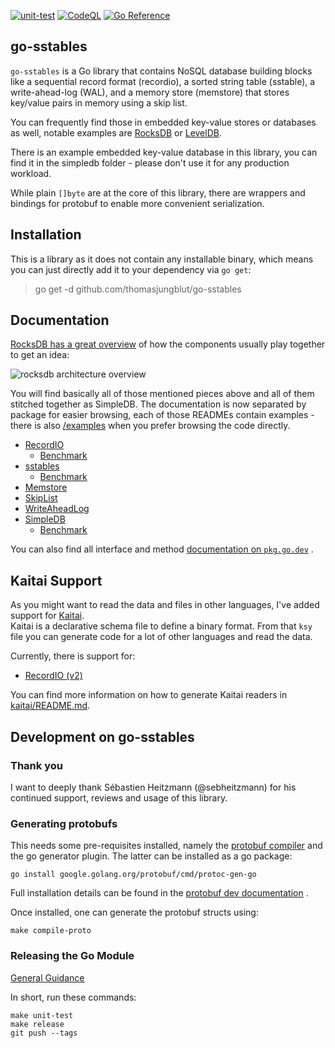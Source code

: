 [![unit-test](https://github.com/thomasjungblut/go-sstables/actions/workflows/unit-test.yml/badge.svg)](https://github.com/thomasjungblut/go-sstables/actions/workflows/unit-test.yml)
[![CodeQL](https://github.com/thomasjungblut/go-sstables/actions/workflows/codeql-analysis.yml/badge.svg)](https://github.com/thomasjungblut/go-sstables/actions/workflows/codeql-analysis.yml)
[![Go Reference](https://pkg.go.dev/badge/github.com/thomasjungblut/go-sstables.svg)](https://pkg.go.dev/github.com/thomasjungblut/go-sstables)

## go-sstables

`go-sstables` is a Go library that contains NoSQL database building blocks like a sequential record format (recordio), a
sorted string table (sstable), a write-ahead-log (WAL), and a memory store (memstore) that stores key/value pairs in
memory using a skip list.

You can frequently find those in embedded key-value stores or databases as well, notable examples
are [RocksDB](https://github.com/facebook/rocksdb) or [LevelDB](https://github.com/google/leveldb).

There is an example embedded key-value database in this library, you can find it in the simpledb folder - please don't
use it for any production workload.

While plain `[]byte` are at the core of this library, there are wrappers and bindings for protobuf to enable more
convenient serialization.

## Installation

This is a library as it does not contain any installable binary, which means you can just directly add it to your
dependency via `go get`:

> go get -d github.com/thomasjungblut/go-sstables

## Documentation

[RocksDB has a great overview](https://github.com/facebook/rocksdb/wiki/RocksDB-Overview#3-high-level-architecture) of
how the components usually play together to get an idea:

![rocksdb architecture overview](https://user-images.githubusercontent.com/62277872/119747261-310fb300-be47-11eb-92c3-c11719fa8a0c.png)

You will find basically all of those mentioned pieces above and all of them stitched together as SimpleDB. The
documentation is now separated by package for easier browsing, each of those READMEs contain examples - there is
also [/examples](_examples) when you prefer browsing the code directly.

* [RecordIO](recordio/README.md)
    * [Benchmark](benchmark/README.md#recordio)
* [sstables](sstables/README.md)
    * [Benchmark](benchmark/README.md#sstable)
* [Memstore](memstore/README.md)
* [SkipList](skiplist/README.md)
* [WriteAheadLog](wal/README.md)
* [SimpleDB](simpledb/README.md)
    * [Benchmark](benchmark/README.md#simpledb)

You can also find all interface and
method [documentation on `pkg.go.dev`](https://pkg.go.dev/github.com/thomasjungblut/go-sstables/sstables#section-documentation)
.

## Kaitai Support

As you might want to read the data and files in other languages, I've added support for [Kaitai](https://kaitai.io/).  
Kaitai is a declarative schema file to define a binary format. From that `ksy` file you can generate code for a lot of
other languages and read the data.

Currently, there is support for:

* [RecordIO (v2)](kaitai/recordio_v2.ksy)

You can find more information on how to generate Kaitai readers in [kaitai/README.md](kaitai/README.md).


## Development on go-sstables

### Thank you

I want to deeply thank Sébastien Heitzmann (@sebheitzmann) for his continued support, reviews and usage of this library.


### Generating protobufs

This needs some pre-requisites installed, namely
the [protobuf compiler](https://github.com/protocolbuffers/protobuf/releases) and the go generator plugin. The latter
can be installed as a go package:

```
go install google.golang.org/protobuf/cmd/protoc-gen-go
```

Full installation details can be found in
the [protobuf dev documentation](https://developers.google.com/protocol-buffers/docs/gotutorial#compiling-your-protocol-buffers)
.

Once installed, one can generate the protobuf structs using:

```
make compile-proto
```

### Releasing the Go Module

[General Guidance](https://github.com/golang/go/wiki/Modules#releasing-modules-all-versions)

In short, run these commands:

```
make unit-test
make release
git push --tags 
```
